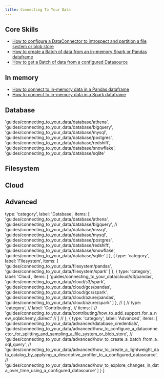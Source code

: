 ```yaml
---
title: Connecting To Your Data
---
```


## Core Skills

- [How to configure a DataConnector to introspect and partition a file system or blob store](/docs/guides/connecting_to_your_data/how_to_configure_a_dataconnector_to_introspect_and_partition_a_file_system_or_blob_store)
- [How to create a Batch of data from an in-memory Spark or Pandas dataframe](/docs/guides/connecting_to_your_data/how_to_configure_a_dataconnector_to_introspect_and_partition_tables_in_sql)
- [How to get a Batch of data from a configured Datasource](/docs/guides/connecting_to_your_data/how_to_get_a_batch_of_data_from_a_configured_datasource)

## In memory
- [How to connect to in-memory data in a Pandas dataframe](/docs/guides/connecting_to_your_data/in_memory/pandas)
- [How to connect to in-memory data in a Spark dataframe](/docs/guides/connecting_to_your_data/in_memory/spark)

## Database

'guides/connecting_to_your_data/database/athena',
'guides/connecting_to_your_data/database/bigquery',
'guides/connecting_to_your_data/database/mysql',
'guides/connecting_to_your_data/database/postgres',
'guides/connecting_to_your_data/database/redshift',
'guides/connecting_to_your_data/database/snowflake',
'guides/connecting_to_your_data/database/sqlite'


## Filesystem

## Cloud

## Advanced

type: 'category',
label: 'Database',
items: [
  'guides/connecting_to_your_data/database/athena',
  'guides/connecting_to_your_data/database/bigquery',
  // 'guides/connecting_to_your_data/database/mssql',
  'guides/connecting_to_your_data/database/mysql',
  'guides/connecting_to_your_data/database/postgres',
  'guides/connecting_to_your_data/database/redshift',
  'guides/connecting_to_your_data/database/snowflake',
  'guides/connecting_to_your_data/database/sqlite'
]
},
{
type: 'category',
label: 'Filesystem',
items: [
  'guides/connecting_to_your_data/filesystem/pandas',
  'guides/connecting_to_your_data/filesystem/spark'
]
},
{
type: 'category',
label: 'Cloud',
items: [
  'guides/connecting_to_your_data/cloud/s3/pandas',
  'guides/connecting_to_your_data/cloud/s3/spark',
  'guides/connecting_to_your_data/cloud/gcs/pandas',
  'guides/connecting_to_your_data/cloud/gcs/spark',
  'guides/connecting_to_your_data/cloud/azure/pandas',
  'guides/connecting_to_your_data/cloud/azure/spark'
]
},
// {
// type: 'category',
// label: 'Contributing',
// items: [
// 'guides/connecting_to_your_data/contributing/how_to_add_support_for_a_new_sqlalchemy_dialect'
// ]
// },
{
type: 'category',
label: 'Advanced',
items: [
  'guides/connecting_to_your_data/advanced/database_credentials',
  'guides/connecting_to_your_data/advanced/how_to_configure_a_dataconnector_for_splitting_and_sampling_a_file_system_or_blob_store',
  // 'guides/connecting_to_your_data/advanced/how_to_create_a_batch_from_a_sql_query',
  // 'guides/connecting_to_your_data/advanced/how_to_create_a_lightweight_data_catalog_by_applying_a_descriptive_profiler_to_a_configured_datasource',
  // 'guides/connecting_to_your_data/advanced/how_to_explore_changes_in_data_over_time_using_a_configured_datasource'
]
}
]
